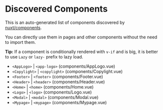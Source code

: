 # Discovered Components

This is an auto-generated list of components discovered by [nuxt/components](https://github.com/nuxt/components).

You can directly use them in pages and other components without the need to import them.

**Tip:** If a component is conditionally rendered with `v-if` and is big, it is better to use `Lazy` or `lazy-` prefix to lazy load.

- `<AppLogo>` | `<app-logo>` (components/AppLogo.vue)
- `<Copylight>` | `<copylight>` (components/Copylight.vue)
- `<Footer>` | `<footer>` (components/Footer.vue)
- `<Header>` | `<header>` (components/Header.vue)
- `<Home>` | `<home>` (components/Home.vue)
- `<Logo>` | `<logo>` (components/Logo.vue)
- `<Modal>` | `<modal>` (components/Modal.vue)
- `<Mypage>` | `<mypage>` (components/Mypage.vue)
